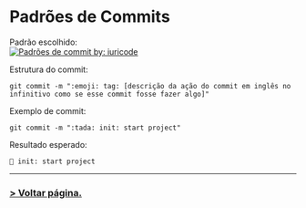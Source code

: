 # **Padrões de Commits**

Padrão escolhido:  
[![Padrões de commit by: iuricode](https://img.shields.io/badge/Padrões%20de%20Commits-@iuricode-3776ab?logo=git)](https://github.com/iuricode/padroes-de-commits)

Estrutura do commit:
```
git commit -m ":emoji: tag: [descrição da ação do commit em inglês no infinitivo como se esse commit fosse fazer algo]"
```

Exemplo de commit:  
```
git commit -m ":tada: init: start project"
```

Resultado esperado:
```
🎉 init: start project
```

----

### [**> Voltar página.**](/README.md)